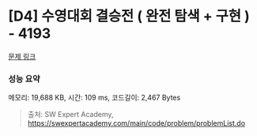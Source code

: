 # [D4] 수영대회 결승전 ( 완전 탐색 + 구현 ) - 4193 

[문제 링크](https://swexpertacademy.com/main/code/problem/problemDetail.do?contestProbId=AWKaG6_6AGQDFARV) 

### 성능 요약

메모리: 19,688 KB, 시간: 109 ms, 코드길이: 2,467 Bytes



> 출처: SW Expert Academy, https://swexpertacademy.com/main/code/problem/problemList.do